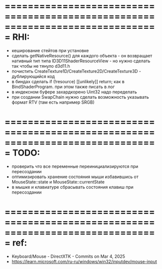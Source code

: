 ﻿===============================================================================
RHI:
===============================================================================
- кеширование стейтов при установке
- сделать getNativeResource() для каждого объекта - он возвращает нативный тип типа ID3D11ShaderResourceView - но нужно сделать так чтобы не тянуло d3d11.h
- почистить CreateTexture1D/CreateTexture2D/CreateTexture3D - дублирующийся код
- в биндах сделать 	if (!resource) [[unlikely]] return; как в BindShaderProgram. при этом также писать в лог
- в индексном буфере захардкорено Uint32 надо переделать
- при создании SwapChain нужно сделать возможность указывать формат RTV (там есть например SRGB)

===============================================================================
TODO:
===============================================================================
- проверить что все переменные переинициализируются при пересоздании
- оптимизировать хранение состояния мыши избавившись от MouseState::state и MouseState::currentState
- в мышке и клавиатуре сбрасывать состояния клавиш при пересоздании

===============================================================================
ref:
===============================================================================
- Keyboard/Mouse - DirectXTK - Commits on Mar 4, 2025
- https://learn.microsoft.com/ru-ru/windows/win32/inputdev/mouse-input